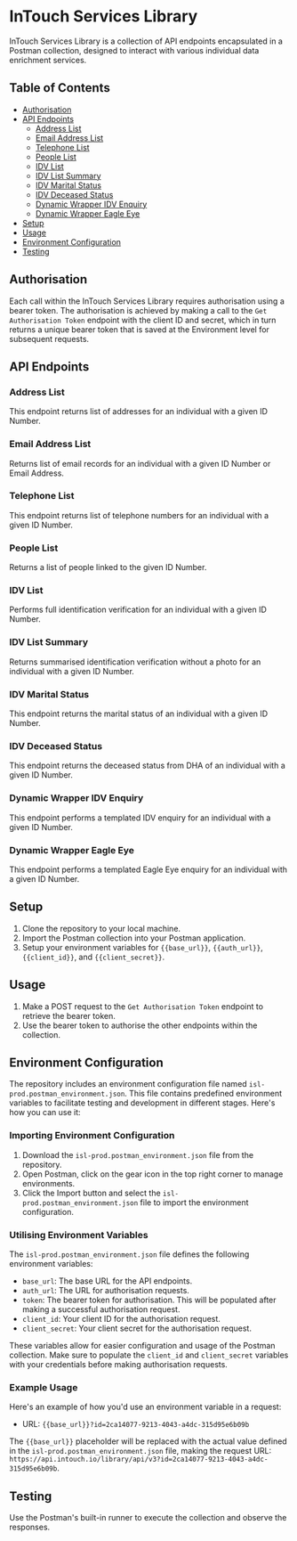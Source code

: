 # InTouch Services Library

InTouch Services Library is a collection of API endpoints encapsulated in a Postman collection, designed to interact with various individual data enrichment services.

## Table of Contents

- [Authorisation](#authorisation)
- [API Endpoints](#api-endpoints)
    - [Address List](#address-list)
    - [Email Address List](#email-address-list)
    - [Telephone List](#telephone-list)
    - [People List](#people-list)
    - [IDV List](#idv-list)
    - [IDV List Summary](#idv-list-summary)
    - [IDV Marital Status](#idv-marital-status)
    - [IDV Deceased Status](#idv-deceased-status)
    - [Dynamic Wrapper IDV Enquiry](#dynamic-wrapper-idv-enquiry)
    - [Dynamic Wrapper Eagle Eye](#dynamic-wrapper-eagle-eye)
- [Setup](#setup)
- [Usage](#usage)
- [Environment Configuration](#environment-configuration)
- [Testing](#testing)

## Authorisation

Each call within the InTouch Services Library requires authorisation using a bearer token. The authorisation is achieved by making a call to the `Get Authorisation Token` endpoint with the client ID and secret, which in turn returns a unique bearer token that is saved at the Environment level for subsequent requests.

## API Endpoints

### Address List

This endpoint returns list of addresses for an individual with a given ID Number.

### Email Address List

Returns list of email records for an individual with a given ID Number or Email Address.

### Telephone List

This endpoint returns list of telephone numbers for an individual with a given ID Number.

### People List

Returns a list of people linked to the given ID Number.

### IDV List

Performs full identification verification for an individual with a given ID Number.

### IDV List Summary	

Returns summarised identification verification without a photo for an individual with a given ID Number.

### IDV Marital Status

This endpoint returns the marital status of an individual with a given ID Number.

### IDV Deceased Status

This endpoint returns the deceased status from DHA of an individual with a given ID Number.

### Dynamic Wrapper IDV Enquiry

This endpoint performs a templated IDV enquiry for an individual with a given ID Number.

### Dynamic Wrapper Eagle Eye

This endpoint performs a templated Eagle Eye enquiry for an individual with a given ID Number.

## Setup

1. Clone the repository to your local machine.
2. Import the Postman collection into your Postman application.
3. Setup your environment variables for `{{base_url}}`, `{{auth_url}}`, `{{client_id}}`, and `{{client_secret}}`.

## Usage

1. Make a POST request to the `Get Authorisation Token` endpoint to retrieve the bearer token.
2. Use the bearer token to authorise the other endpoints within the collection.

## Environment Configuration

The repository includes an environment configuration file named `isl-prod.postman_environment.json`. This file contains predefined environment variables to facilitate testing and development in different stages. Here's how you can use it:

### Importing Environment Configuration

1. Download the `isl-prod.postman_environment.json` file from the repository.
2. Open Postman, click on the gear icon in the top right corner to manage environments.
3. Click the Import button and select the `isl-prod.postman_environment.json` file to import the environment configuration.

### Utilising Environment Variables

The `isl-prod.postman_environment.json` file defines the following environment variables:

- `base_url`: The base URL for the API endpoints.
- `auth_url`: The URL for authorisation requests.
- `token`: The bearer token for authorisation. This will be populated after making a successful authorisation request.
- `client_id`: Your client ID for the authorisation request.
- `client_secret`: Your client secret for the authorisation request.

These variables allow for easier configuration and usage of the Postman collection. Make sure to populate the `client_id` and `client_secret` variables with your credentials before making authorisation requests.

### Example Usage

Here's an example of how you'd use an environment variable in a request:

- URL: `{{base_url}}?id=2ca14077-9213-4043-a4dc-315d95e6b09b`

The `{{base_url}}` placeholder will be replaced with the actual value defined in the `isl-prod.postman_environment.json` file, making the request URL: `https://api.intouch.io/library/api/v3?id=2ca14077-9213-4043-a4dc-315d95e6b09b`.


## Testing

Use the Postman's built-in runner to execute the collection and observe the responses.
